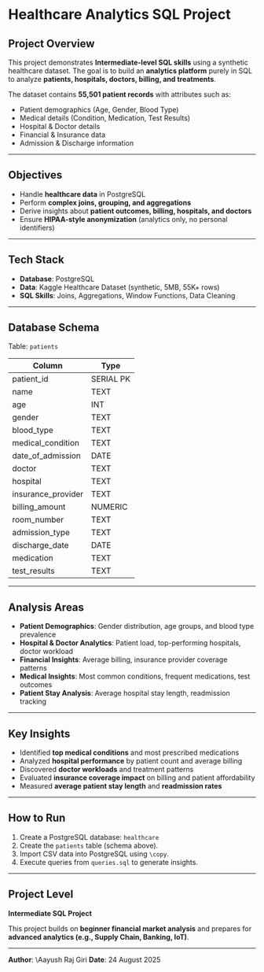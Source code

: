 
# Healthcare Analytics SQL Project

## Project Overview

This project demonstrates **Intermediate-level SQL skills** using a synthetic healthcare dataset.
The goal is to build an **analytics platform** purely in SQL to analyze **patients, hospitals, doctors, billing, and treatments**.

The dataset contains **55,501 patient records** with attributes such as:

* Patient demographics (Age, Gender, Blood Type)
* Medical details (Condition, Medication, Test Results)
* Hospital & Doctor details
* Financial & Insurance data
* Admission & Discharge information

---

## Objectives

* Handle **healthcare data** in PostgreSQL
* Perform **complex joins, grouping, and aggregations**
* Derive insights about **patient outcomes, billing, hospitals, and doctors**
* Ensure **HIPAA-style anonymization** (analytics only, no personal identifiers)

---

## Tech Stack

* **Database**: PostgreSQL
* **Data**: Kaggle Healthcare Dataset (synthetic, 5MB, 55K+ rows)
* **SQL Skills**: Joins, Aggregations, Window Functions, Data Cleaning

---

## Database Schema

Table: `patients`

| Column              | Type      |
| ------------------- | --------- |
| patient\_id         | SERIAL PK |
| name                | TEXT      |
| age                 | INT       |
| gender              | TEXT      |
| blood\_type         | TEXT      |
| medical\_condition  | TEXT      |
| date\_of\_admission | DATE      |
| doctor              | TEXT      |
| hospital            | TEXT      |
| insurance\_provider | TEXT      |
| billing\_amount     | NUMERIC   |
| room\_number        | TEXT      |
| admission\_type     | TEXT      |
| discharge\_date     | DATE      |
| medication          | TEXT      |
| test\_results       | TEXT      |

---

## Analysis Areas

* **Patient Demographics**: Gender distribution, age groups, and blood type prevalence
* **Hospital & Doctor Analytics**: Patient load, top-performing hospitals, doctor workload
* **Financial Insights**: Average billing, insurance provider coverage patterns
* **Medical Insights**: Most common conditions, frequent medications, test outcomes
* **Patient Stay Analysis**: Average hospital stay length, readmission tracking

---

## Key Insights

* Identified **top medical conditions** and most prescribed medications
* Analyzed **hospital performance** by patient count and average billing
* Discovered **doctor workloads** and treatment patterns
* Evaluated **insurance coverage impact** on billing and patient affordability
* Measured **average patient stay length** and **readmission rates**

---

## How to Run

1. Create a PostgreSQL database: `healthcare`
2. Create the `patients` table (schema above).
3. Import CSV data into PostgreSQL using `\copy`.
4. Execute queries from `queries.sql` to generate insights.

---

## Project Level

**Intermediate SQL Project**

This project builds on **beginner financial market analysis** and prepares for **advanced analytics (e.g., Supply Chain, Banking, IoT)**.

---

**Author**: \Aayush Raj Giri
**Date**: 24 August 2025
